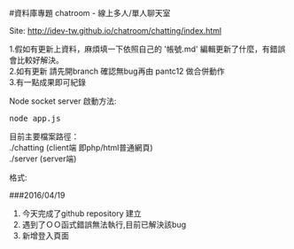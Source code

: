 #資料庫專題
chatroom - 線上多人/單人聊天室 

Site: http://idev-tw.github.io/chatroom/chatting/index.html

1.假如有更新上資料，麻煩填一下依照自己的 '帳號.md' 編輯更新了什麼，有錯誤會比較好解決。<br>
2.如有更新 請先開branch 確認無bug再由 pantc12 做合併動作<br>
3.有一點成果即可紀錄<br>

Node socket server 啟動方法:<br>
<pre>node app.js</pre>

目前主要檔案路徑：<br>
./chatting (client端 即php/html普通網頁)<br>
./server (server端)<br>



格式:

###2016/04/19
1. 今天完成了github repository 建立
2. 遇到了ＯＯ函式錯誤無法執行,目前已解決該bug
3. 新增登入頁面

